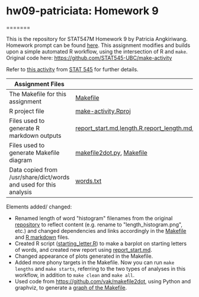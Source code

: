 # hw09-patriciata: Homework 9
=======

This is the repository for STAT547M Homework 9 by Patricia Angkiriwang. Homework prompt can be found [here](http://stat545.com/Classroom/assignments/hw09/hw09.html). This assignment modifies and builds upon a simple automated R workflow, using the intersection of R and `make`. Original code here: https://github.com/STAT545-UBC/make-activity

Refer to [this activity](http://stat545-ubc.github.io/automation04_make-activity.html) from [STAT 545](http://stat545-ubc.github.io) for further details.

|  Assignment Files  |     |
|-----------|-------------|
|The Makefile for this assignment |[Makefile]()|
|R project file | [make-activity.Rproj]() |
|Files used to generate R markdown outputs | [report_start.md](/blob/master/report.md),[length.R](),[report_length.md](),[starting_letter.R]() |
|Files used to generate Makefile diagram | [makefile2dot.py](), [Makefile]() |
|Data copied from /usr/share/dict/words and used for this analysis | [words.txt]()| 

Elements added/ changed:
- Renamed length of word "histogram" filenames from the original [repository](https://github.com/STAT545-UBC/make-activity) to reflect content (e.g. rename to "length_histogram.png", etc.) and changed dependencies and links accordingly in the [Makefile]() and [R markdown]() files.
- Created R script ([starting_letter.R]()) to make a barplot on starting letters of words, and created new report using [report_start.md]().
- Changed appearance of plots generated in the Makefile.
- Added more phony targets in the Makefile. Now you can run `make lengths` and `make starts`, referring to the two types of analyses in this workflow, in addition to `make clean` and `make all`.
- Used code from https://github.com/vak/makefile2dot, using Python and graphviz, to generate a [graph of the Makefile]().